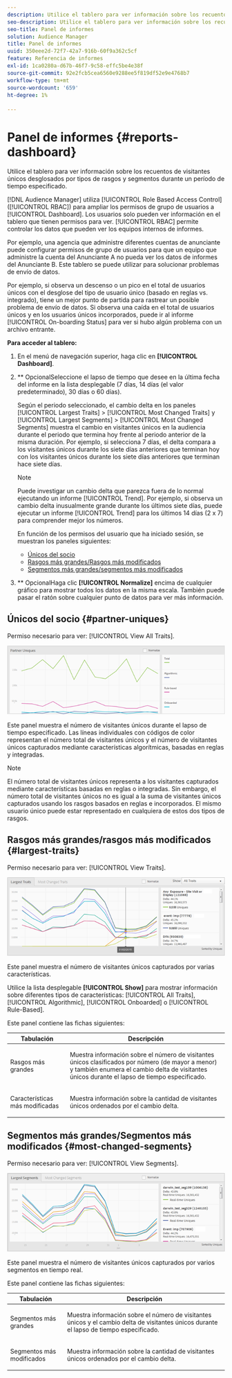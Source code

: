 ```yaml
---
description: Utilice el tablero para ver información sobre los recuentos de visitantes únicos de sus socios desglosados por tipos de rasgos y segmentos durante un período de tiempo especificado.
seo-description: Utilice el tablero para ver información sobre los recuentos de visitantes únicos de sus socios desglosados por tipos de rasgos y segmentos durante un período de tiempo especificado.
seo-title: Panel de informes
solution: Audience Manager
title: Panel de informes
uuid: 350eee2d-72f7-42a7-916b-60f9a362c5cf
feature: Referencia de informes
exl-id: 1ca0280a-d67b-46f7-9c58-effc5be4e38f
source-git-commit: 92e2fcb5cea6560e9288ee5f819df52e9e4768b7
workflow-type: tm+mt
source-wordcount: '659'
ht-degree: 1%

---
```


# Panel de informes {#reports-dashboard}

Utilice el tablero para ver información sobre los recuentos de visitantes únicos desglosados por tipos de rasgos y segmentos durante un período de tiempo especificado.

<!-- 

c_dashboard.xml

 -->

[!DNL Audience Manager] utiliza  [!UICONTROL Role Based Access Control] ([!UICONTROL RBAC]) para ampliar los permisos de grupo de usuarios a  [!UICONTROL Dashboard]. Los usuarios solo pueden ver información en el tablero que tienen permisos para ver. [!UICONTROL RBAC] permite controlar los datos que pueden ver los equipos internos de informes.

Por ejemplo, una agencia que administre diferentes cuentas de anunciante puede configurar permisos de grupo de usuarios para que un equipo que administre la cuenta del Anunciante A no pueda ver los datos de informes del Anunciante B. Este tablero se puede utilizar para solucionar problemas de envío de datos.

Por ejemplo, si observa un descenso o un pico en el total de usuarios únicos con el desglose del tipo de usuario único (basado en reglas vs. integrado), tiene un mejor punto de partida para rastrear un posible problema de envío de datos. Si observa una caída en el total de usuarios únicos y en los usuarios únicos incorporados, puede ir al informe [!UICONTROL On-boarding Status] para ver si hubo algún problema con un archivo entrante.

**Para acceder al tablero:**

1. En el menú de navegación superior, haga clic en **[!UICONTROL Dashboard]**.
2. ** OpcionalSeleccione el lapso de tiempo que desee en la última fecha del informe en la lista desplegable (7 días, 14 días (el valor predeterminado), 30 días o 60 días).

   Según el periodo seleccionado, el cambio delta en los paneles [!UICONTROL Largest Traits] > [!UICONTROL Most Changed Traits] y [!UICONTROL Largest Segments] > [!UICONTROL Most Changed Segments] muestra el cambio en visitantes únicos en la audiencia durante el periodo que termina hoy frente al periodo anterior de la misma duración. Por ejemplo, si selecciona 7 días, el delta compara a los visitantes únicos durante los siete días anteriores que terminan hoy con los visitantes únicos durante los siete días anteriores que terminan hace siete días.

   >[!NOTE]
   >
   >Puede investigar un cambio delta que parezca fuera de lo normal ejecutando un informe [!UICONTROL Trend]. Por ejemplo, si observa un cambio delta inusualmente grande durante los últimos siete días, puede ejecutar un informe [!UICONTROL Trend] para los últimos 14 días (2 x 7) para comprender mejor los números.

   En función de los permisos del usuario que ha iniciado sesión, se muestran los paneles siguientes:

   * [Únicos del socio](../reporting/reports-dashboard.md#partner-uniques)
   * [Rasgos más grandes/Rasgos más modificados](../reporting/reports-dashboard.md#largest-traits)
   * [Segmentos más grandes/segmentos más modificados](../reporting/reports-dashboard.md#most-changed-segments)

3. ** OpcionalHaga clic  **[!UICONTROL Normalize]** encima de cualquier gráfico para mostrar todos los datos en la misma escala. También puede pasar el ratón sobre cualquier punto de datos para ver más información.

## Únicos del socio {#partner-uniques}

Permiso necesario para ver: [!UICONTROL View All Traits].

![](assets/partner_uniques.png)

Este panel muestra el número de visitantes únicos durante el lapso de tiempo especificado. Las líneas individuales con códigos de color representan el número total de visitantes únicos y el número de visitantes únicos capturados mediante características algorítmicas, basadas en reglas y integradas.

>[!NOTE]
>
>El número total de visitantes únicos representa a los visitantes capturados mediante características basadas en reglas o integradas. Sin embargo, el número total de visitantes únicos no es igual a la suma de visitantes únicos capturados usando los rasgos basados en reglas e incorporados. El mismo usuario único puede estar representado en cualquiera de estos dos tipos de rasgos.

## Rasgos más grandes/rasgos más modificados {#largest-traits}

Permiso necesario para ver: [!UICONTROL View Traits].

![](assets/largest_traits.png)

Este panel muestra el número de visitantes únicos capturados por varias características.

Utilice la lista desplegable **[!UICONTROL Show]** para mostrar información sobre diferentes tipos de características: [!UICONTROL All Traits], [!UICONTROL Algorithmic], [!UICONTROL Onboarded] o [!UICONTROL Rule-Based].

Este panel contiene las fichas siguientes:

<table id="table_DA48BDEB4E0143BEA4EB85AC26FF6AE3"> 
 <thead> 
  <tr> 
   <th colname="col1" class="entry"> Tabulación </th> 
   <th colname="col2" class="entry"> Descripción </th> 
  </tr> 
 </thead>
 <tbody> 
  <tr> 
   <td colname="col1"> <p><span class="wintitle"> Rasgos más grandes</span> </p> </td> 
   <td colname="col2"> <p>Muestra información sobre el número de visitantes únicos clasificados por número (de mayor a menor) y también enumera el cambio delta de visitantes únicos durante el lapso de tiempo especificado. </p> </td> 
  </tr> 
  <tr> 
   <td colname="col1"> <p><span class="wintitle"> Características más modificadas</span> </p> </td> 
   <td colname="col2"> <p>Muestra información sobre la cantidad de visitantes únicos ordenados por el cambio delta. </p> </td> 
  </tr> 
 </tbody> 
</table>

## Segmentos más grandes/Segmentos más modificados {#most-changed-segments}

Permiso necesario para ver: [!UICONTROL View Segments].

![](assets/largest_segments.png)

Este panel muestra el número de visitantes únicos capturados por varios segmentos en tiempo real.

Este panel contiene las fichas siguientes:

<table id="table_8E22E0579FA74C5A86CC40B40B2548BE"> 
 <thead> 
  <tr> 
   <th colname="col1" class="entry"> Tabulación </th> 
   <th colname="col2" class="entry"> Descripción </th> 
  </tr> 
 </thead>
 <tbody> 
  <tr> 
   <td colname="col1"> <p><span class="wintitle"> Segmentos más grandes</span> </p> </td> 
   <td colname="col2"> <p>Muestra información sobre el número de visitantes únicos y el cambio delta de visitantes únicos durante el lapso de tiempo especificado. </p> </td> 
  </tr> 
  <tr> 
   <td colname="col1"> <p><span class="wintitle"> Segmentos más modificados</span> </p> </td> 
   <td colname="col2"> <p>Muestra información sobre la cantidad de visitantes únicos ordenados por el cambio delta. </p> </td> 
  </tr> 
 </tbody> 
</table>
